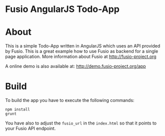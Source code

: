 Fusio AngularJS Todo-App
=====

# About

This is a simple Todo-App written in AngularJS which uses an API provided by
Fusio. This is a great example how to use Fusio as backend for a single page
application. More information about Fusio at http://fusio-project.org

A online demo is also available at:
http://demo.fusio-project.org/app

# Build

To build the app you have to execute the following commands:

    npm install
    grunt

You have also to adjust the `fusio_url` in the `index.html` so that it points
to your Fusio API endpoint.
